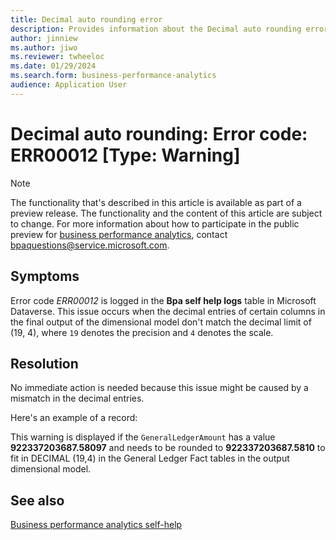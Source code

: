 ```yaml
---
title: Decimal auto rounding error
description: Provides information about the Decimal auto rounding error (error code ERR00012) in business performance analytics in Microsoft Dynamics 365 Finance.
author: jinniew
ms.author: jiwo
ms.reviewer: twheeloc 
ms.date: 01/29/2024
ms.search.form: business-performance-analytics
audience: Application User
---
```

# Decimal auto rounding: Error code: ERR00012 [Type: Warning]

> [!NOTE]
> The functionality that's described in this article is available as part of a preview release. The functionality and the content of this article are subject to change. For more information about how to participate in the public preview for [business performance analytics](/dynamics365/finance/business-performance-analytics/business-performance-analytics-home-page), contact <bpaquestions@service.microsoft.com>.

## Symptoms

Error code *ERR00012* is logged in the **Bpa self help logs** table in Microsoft Dataverse. This issue occurs when the decimal entries of certain columns in the final output of the dimensional model don't match the decimal limit of (19, 4), where `19` denotes the precision and `4` denotes the scale.

## Resolution

No immediate action is needed because this issue might be caused by a mismatch in the decimal entries.

Here's an example of a record:

This warning is displayed if the `GeneralLedgerAmount` has a value **922337203687.58097** and needs to be rounded to **922337203687.5810** to fit in DECIMAL (19,4) in the General Ledger Fact tables in the output dimensional model.

## See also

[Business performance analytics self-help](business-performance-analytics-self-help-overview.md)
